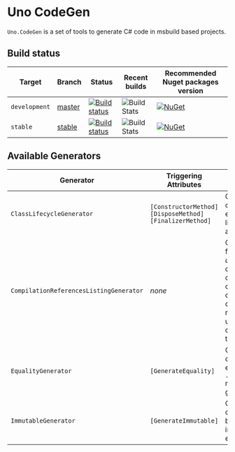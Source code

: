 # Uno CodeGen

`Uno.CodeGen` is a set of tools to generate C# code in msbuild based projects.

## Build status

| Target | Branch | Status | Recent builds | Recommended Nuget packages version |
| ------ | ------ | ------ | ------ | ------ |
| `development` | [master](https://github.com/nventive/Uno.CodeGen/tree/master) | [![Build status](https://ci.appveyor.com/api/projects/status/bh83u4i2lp0hrg8r/branch/master?svg=true)](https://ci.appveyor.com/project/nventivedevops/uno-codegen/branch/master) | ![Build Stats](https://buildstats.info/appveyor/chart/nventivedevops/uno-codegen?branch=master&includeBuildsFromPullRequest=false) | [![NuGet](https://buildstats.info/nuget/Uno.CodeGen?includePreReleases=true)](https://www.nuget.org/packages/Uno.CodeGen/) |
| `stable` | [stable](https://github.com/nventive/Uno.CodeGen/tree/stable) | [![Build status](https://ci.appveyor.com/api/projects/status/bh83u4i2lp0hrg8r/branch/stable?svg=true)](https://ci.appveyor.com/project/nventivedevops/uno-codegen/branch/stable) | ![Build Stats](https://buildstats.info/appveyor/chart/nventivedevops/uno-codegen?branch=stable&includeBuildsFromPullRequest=false) | [![NuGet](https://buildstats.info/nuget/Uno.CodeGen?includePreReleases=false)](https://www.nuget.org/packages/Uno.CodeGen/) |


## Available Generators

| Generator | Triggering Attributes | Usage |    |
| --------- | -------------------- | ----- | -- |
| `ClassLifecycleGenerator` | `[ConstructorMethod]` `[DisposeMethod]` `[FinalizerMethod]` | Generate code to extend the lifecyle of a class. | [Documentation](doc/Class%20Lifecycle%20Generation.md) |
| `CompilationReferencesListingGenerator` | _none_ | Generate a file without _useful_ code, containing only comments detailing references used to compile the project. | [Documentation](doc/Compilation%20References.md) |
| `EqualityGenerator` | `[GenerateEquality]` | Generate code for efficient `.Equals()` members generation. | [Documentation](doc/Equality%20Generation.md) |
| `ImmutableGenerator` | `[GenerateImmutable]` | Generate code to build truly immutable entities. | [Documentation](doc/Immutable%20Generation.md) |
